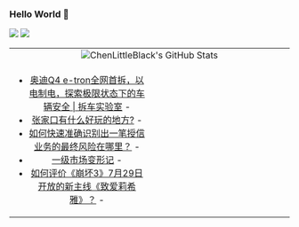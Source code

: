 ### Hello World 👋

[![](https://img.shields.io/badge/@ChenLittleBlack-1a6c81?style=flat&logo=java&logoColor=1a6c81&label=Java&colorA=ffffff)](https://www.java.com/)
[![](https://img.shields.io/badge/@ChenLittleBlack-41b883?style=flat&logo=vuedotjs&logoColor=41b883&label=Vue&colorA=ffffff)](https://cn.vuejs.org/)

<table>
<tr>
<td colspan="2" style="text-align: center;">
<img alt="ChenLittleBlack's GitHub Stats" src="https://github-readme-stats.vercel.app/api?username=ChenLittleBlack&show_icons=true&icon_color=CE1D2D&text_color=718096&bg_color=ffffff&hide_title=true" />
</td>
</tr>
<tr>
<td align="center" valign="middle">

<!-- START_SECTION:blog -->
* <a href='http://zhuanlan.zhihu.com/p/552697517?utm_campaign=rss&utm_medium=rss&utm_source=rss&utm_content=title' target='_blank'>奥迪Q4 e-tron全网首拆，以电制电，探索极限状态下的车辆安全 | 拆车实验室</a> - 
* <a href='http://www.zhihu.com/question/392010795/answer/2621133934?utm_campaign=rss&utm_medium=rss&utm_source=rss&utm_content=title' target='_blank'>张家口有什么好玩的地方?</a> - 
* <a href='http://www.zhihu.com/question/39975429/answer/2620767134?utm_campaign=rss&utm_medium=rss&utm_source=rss&utm_content=title' target='_blank'>如何快速准确识别出一笔授信业务的最终风险在哪里？</a> - 
* <a href='http://zhuanlan.zhihu.com/p/552489106?utm_campaign=rss&utm_medium=rss&utm_source=rss&utm_content=title' target='_blank'>一级市场变形记</a> - 
* <a href='http://www.zhihu.com/question/545930945/answer/2599984120?utm_campaign=rss&utm_medium=rss&utm_source=rss&utm_content=title' target='_blank'>如何评价《崩坏3》7月29日开放的新主线《致爱莉希雅》？</a> - 
<!-- END_SECTION:blog -->

</td>
<td valign="middle" width="50%">

<!-- START_SECTION:douban -->

<!-- END_SECTION:douban -->

</td>
</tr>
</table>
